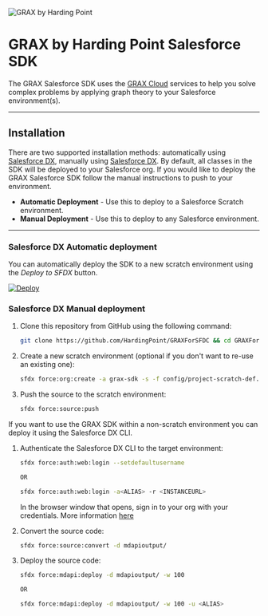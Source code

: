 ![GRAX by Harding Point](https://static.wixstatic.com/media/fa96ca_4cb02045be8445468545da7de475da38~mv2.png/v1/fill/w_334,h_128,al_c,usm_0.66_1.00_0.01/fa96ca_4cb02045be8445468545da7de475da38~mv2.png)

# GRAX by Harding Point Salesforce SDK

The GRAX Salesforce SDK uses the [GRAX Cloud](https://www.grax.io/) services to help you solve complex problems by applying graph theory to your Salesforce environment(s).

---------------------------------------------------------------------------------------------------------
## Installation

There are two supported installation methods: 
automatically using [Salesforce DX](https://developer.salesforce.com/tools/sfdxcli), manually using [Salesforce DX](https://developer.salesforce.com/tools/sfdxcli). By default, all classes in the SDK will be deployed to your Salesforce org. If you would like to deploy the GRAX Salesforce SDK follow the manual instructions to push to your environment.

* <b>Automatic Deployment</b> - Use this to deploy to a Salesforce Scratch environment.
* <b>Manual Deployment</b> - Use this to deploy to any Salesforce environment.
---------------------------------------------------------------------------------------------------------


### Salesforce DX Automatic deployment
You can automatically deploy the SDK to a new scratch environment using the _Deploy to SFDX_ button.

[![Deploy](https://deploy-to-sfdx.com/dist/assets/images/DeployToSFDX.svg)](https://deploy-to-sfdx.com/)


### Salesforce DX Manual deployment
1. Clone this repository from GitHub using the following command:

    ```bash
    git clone https://github.com/HardingPoint/GRAXForSFDC && cd GRAXForSFDC
    ```

1. Create a new scratch environment (optional if you don't want to re-use an existing one):

    ```bash
    sfdx force:org:create -a grax-sdk -s -f config/project-scratch-def.json
    ```

1. Push the source to the scratch environment:

    ```bash
    sfdx force:source:push
    ```

If you want to use the GRAX SDK within a non-scratch environment you can deploy it using the Salesforce DX CLI.

1. Authenticate the Salesforce DX CLI to the target environment:

    ```bash
    sfdx force:auth:web:login --setdefaultusername
    
    OR
    
    sfdx force:auth:web:login -a<ALIAS> -r <INSTANCEURL>
   
    ```
    In the browser window that opens, sign in to your org with your credentials. More information [here](https://developer.salesforce.com/docs/atlas.en-us.sfdx_dev.meta/sfdx_dev/sfdx_dev_auth_web_flow.htm)

1. Convert the source code:

    ```bash
    sfdx force:source:convert -d mdapioutput/
    ```

1. Deploy the source code:

    ```bash
    sfdx force:mdapi:deploy -d mdapioutput/ -w 100
    
    OR
    
    sfdx force:mdapi:deploy -d mdapioutput/ -w 100 -u <ALIAS>
    
    ```
    
    

